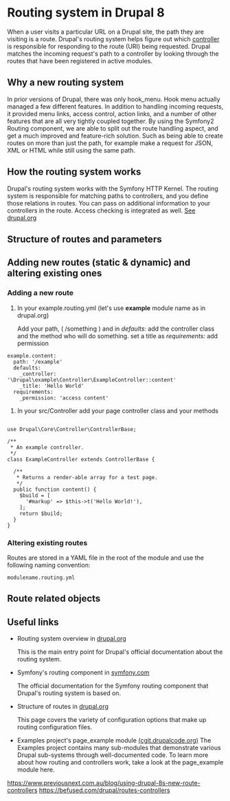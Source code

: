 # Routing system in Drupal 8

When a user visits a particular URL on a Drupal site, the path they are visiting is a route. 
Drupal's routing system helps figure out which [controller][1] is responsible for responding to the route (URI) being requested. 
Drupal matches the incoming request's path to a controller by looking through the routes that have been registered in active modules.

## Why a new routing system

In prior versions of Drupal, there was only hook_menu. Hook menu actually managed a few different features.
In addition to handling incoming requests, it provided menu links, access control, action links, and a number of other features that are all very tightly coupled together.
By using the Symfony2 Routing component, we are able to split out the route handling aspect, and get a much improved and feature-rich solution.
Such as being able to create routes on more than just the path, for example make a request for JSON, XML or HTML while still using the same path. 


## How the routing system works

Drupal's routing system works with the Symfony HTTP Kernel. 
The routing system is responsible for matching paths to controllers, and you define those relations in routes. You can pass on additional information to your controllers in the route. Access checking is integrated as well.
[See drupal.org][5]

## Structure of routes and parameters


## Adding new routes (static & dynamic) and altering existing ones


### Adding a new route

1. In your example.routing.yml (let's use **example** module name as in drupal.org)
    
    Add your path, ( /something )
        and in *defaults:* 
            add the controller class and the method who will do something.
            set a title
        as *requirements:*
            add permission   
        

```
example.content:
  path: '/example' 
  defaults: 
    _controller: '\Drupal\example\Controller\ExampleController::content' 
    _title: 'Hello World'
  requirements: 
    _permission: 'access content' 
```
    

1. In your src/Controller add your page controller class and your methods

```namespace Drupal\example\Controller;

use Drupal\Core\Controller\ControllerBase;

/**
 * An example controller.
 */
class ExampleController extends ControllerBase {

  /**
   * Returns a render-able array for a test page.
   */
  public function content() {
    $build = [
      '#markup' => $this->t('Hello World!'),
    ];
    return $build;
  }
}
```



### Altering existing routes

Routes are stored in a YAML file in the root of the module and use the following naming convention:

```
modulename.routing.yml
```


## Route related objects


## Useful links

- Routing system overview in [drupal.org][2]

    This is the main entry point for Drupal's official documentation about the routing system.
- Symfony's routing component in [symfony.com][3]

    The official documentation for the Symfony routing component that Drupal's routing system is based on.
- Structure of routes in [drupal.org][4]

    This page covers the variety of configuration options that make up routing configuration files.
- Examples project's page_example module [(cgit.drupalcode.org)][5]
The Examples project contains many sub-modules that demonstrate various Drupal sub-systems through well-documented code. 
To learn more about how routing and controllers work, take a look at the page_example module here.


[1]: https://symfony.com/doc/current/controller.html
[2]: https://www.drupal.org/docs/8/api/routing-system/routing-system-overview
[3]: http://symfony.com/doc/current/routing.html
[4]: https://www.drupal.org/docs/8/api/routing-system/structure-of-routes
[5]: https://www.drupal.org/docs/8/api/routing-system/routing-system-overview

https://www.previousnext.com.au/blog/using-drupal-8s-new-route-controllers
https://befused.com/drupal/routes-controllers